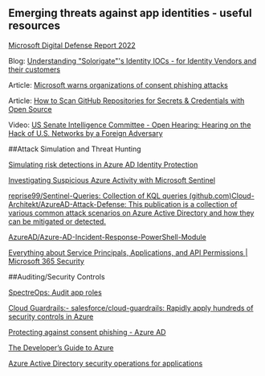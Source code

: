 ## Emerging threats against app identities - useful resources

[Microsoft Digital Defense Report 2022](https://aka.ms/mddr)

Blog: [Understanding "Solorigate"'s Identity IOCs - for Identity Vendors and their customers](https://techcommunity.microsoft.com/t5/microsoft-entra-azure-ad-blog/understanding-quot-solorigate-quot-s-identity-iocs-for-identity/ba-p/2007610)

Article: [Microsoft warns organizations of consent phishing attacks](https://www.techrepublic.com/topic/security/)

Article: [How to Scan GitHub Repositories for Secrets & Credentials with Open Source](https://www.conjur.org/blog/how-to-scan-github-repositories-for-secrets-credentials-with-open-source/)

Video: [US Senate Intelligence Committee - Open Hearing: Hearing on the Hack of U.S. Networks by a Foreign Adversary](https://www.intelligence.senate.gov/hearings/open-hearing-hearing-hack-us-networks-foreign-adversary)

##Attack Simulation and Threat Hunting

[Simulating risk detections in Azure AD Identity Protection](https://learn.microsoft.com/en-us/azure/active-directory/identity-protection/howto-identity-protection-simulate-risk)

[Investigating Suspicious Azure Activity with Microsoft Sentinel](https://techcommunity.microsoft.com/t5/microsoft-sentinel-blog/investigating-suspicious-azure-activity-with-microsoft-sentinel/ba-p/2985699)

[reprise99/Sentinel-Queries: Collection of KQL queries (github.com)Cloud-Architekt/AzureAD-Attack-Defense: This publication is a collection of various common attack scenarios on Azure Active Directory and how they can be mitigated or detected.](https://github.com/Cloud-Architekt/AzureAD-Attack-Defense)

[AzureAD/Azure-AD-Incident-Response-PowerShell-Module](https://github.com/AzureAD/Azure-AD-Incident-Response-PowerShell-Module)

[Everything about Service Principals, Applications, and API Permissions | Microsoft 365 Security](https://m365internals.com/2021/07/24/everything-about-service-principals-applications-and-api-permissions/)


##Auditing/Security Controls

[SpectreOps: Audit app roles](https://gist.github.com/andyrobbins/7c3dd62e6ed8678c97df9565ff3523fb)

[Cloud Guardrails:- salesforce/cloud-guardrails: Rapidly apply hundreds of security controls in Azure](https://github.com/salesforce/cloud-guardrails)

[Protecting against consent phishing - Azure AD](https://learn.microsoft.com/en-us/azure/active-directory/manage-apps/protect-against-consent-phishing)

[The Developer’s Guide to Azure](https://azure.microsoft.com/en-us/resources/whitepapers/developer-guide-to-azure/?WT.mc_id=AZ-MVP-5004251)

[Azure Active Directory security operations for applications](https://learn.microsoft.com/en-us/azure/active-directory/fundamentals/security-operations-applications)


